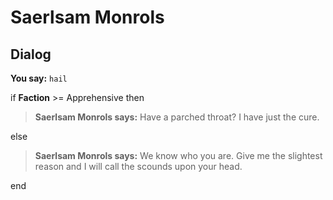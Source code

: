 # Saerlsam Monrols


## Dialog

**You say:** `hail`



if **Faction** >= Apprehensive then



>**Saerlsam Monrols says:** Have a parched throat?  I have just the cure.


else



>**Saerlsam Monrols says:** We know who you are.  Give me the slightest reason and I will call the scounds upon your head.

end